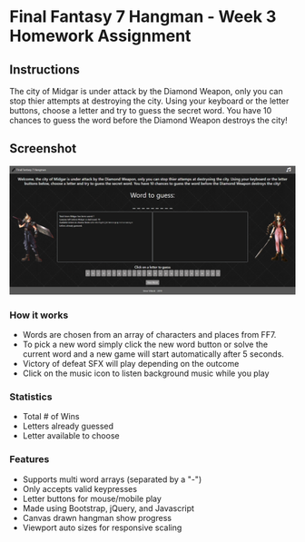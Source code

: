 # Final Fantasy 7 Hangman - Week 3 Homework Assignment

## Instructions
The city of Midgar is under attack by the Diamond Weapon, only you can stop thier attempts at destroying the city. Using your keyboard or the letter buttons, choose a letter and try to guess the secret word. You have 10 chances to guess the word before the Diamond Weapon destroys the city!

## Screenshot
![image](/assets/images/hangman.png)

### How it works
- Words are chosen from an array of characters and places from FF7.
- To pick a new word simply click the new word button or solve the current word and a new game will start automatically after 5 seconds.
- Victory of defeat SFX will play depending on the outcome 
- Click on the music icon to listen background music while you play

### Statistics
- Total # of Wins
- Letters already guessed
- Letter available to choose

### Features
- Supports multi word arrays (separated by a "-")
- Only accepts valid keypresses
- Letter buttons for mouse/mobile play
- Made using Bootstrap, jQuery, and Javascript
- Canvas drawn hangman show progress
- Viewport auto sizes for responsive scaling
